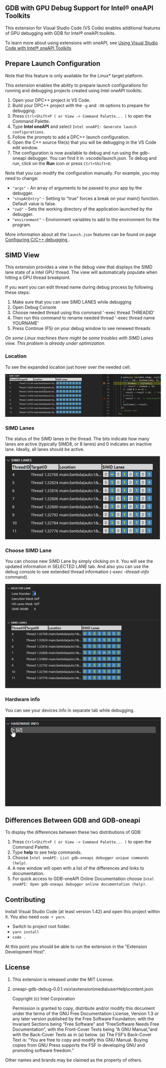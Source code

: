 ## GDB with GPU Debug Support for Intel® oneAPI Toolkits

This extension for Visual Studio Code (VS Code) enables
additional features of GPU debugging with GDB for Intel® oneAPI toolkits.

To learn more about using extensions with oneAPI, see [Using Visual Studio Code with Intel® oneAPI Toolkits](https://www.intel.com/content/www/us/en/develop/documentation/using-vs-code-with-intel-oneapi/top.html)

## Prepare Launch Configuration
Note that this feature is only available for the Linux* target platform.

This extension enables the ability to prepare launch configurations for running
and debugging projects created using Intel oneAPI toolkits:

1. Open your DPC++ project in VS Code.
2. Build your DPC++ project with the `-g` and `-O0` options to prepare for
   debugging.
3. Press `Ctrl+Shift+P ( or View -> Command Palette... )` to open the Command
   Palette.
4. Type **Intel oneAPI** and select `Intel oneAPI: Generate launch configurations`.
5. Follow the prompts to add a DPC++ launch configuration.
6. Open the C++ source file(s) that you will be debugging in the VS Code edit window.
7. The configuration is now available to debug and run using the gdb-oneapi debugger. You can find it in .vscode/launch.json. To debug and run, click on the **Run** icon or press `Ctrl+Shift+D`.

Note that you can modify the configuration manually. For example, you may need to change:

* `"args"` - An array of arguments to be passed to your app by the debugger.
* `"stopAtEntry"` - Setting to "true" forces a break on your main() function. Default value is false.
* `"cwd"` - Sets the working directory of the application launched by the debugger.
* `"environment"` - Environment variables to add to the environment for the program.

More information about all the `launch.json` features can be found on page [Configuring C/C++ debugging
](https://code.visualstudio.com/docs/cpp/launch-json-reference).

## SIMD View
This extension provides a view in the debug view that displays the SIMD lane state of a Intel GPU thread. The view will automatically populate when hitting a GPU thread breakpoint.

If you want you can edit thread name during debug process by following these steps:
1. Make sure that you can see SIMD LANES while debugging
2. Open Debug Console
3. Choose needed thread using this command '-exec thread THREADID'
4. Then run this command to rename needed thread '-exec thread name YOURNAME'
5. Press Continue (F5) on your debug window to see renewed threads


*On some Linux machines there might be some troubles with SIMD Lanes view. This problem is already under optimization.*

### Location
To see the expanded location just hover over the needed cell.

![Location column](/media/location.gif)

### SIMD Lanes
The status of the SIMD lanes in the thread. The bits indicate how many lanes are active (typically SIMD8, or 8 lanes) and 0 indicates an inactive lane.
Ideally, all lanes should be active.

![View of SIMD view in VSCode debug session](/media/simd.png)

### Choose SIMD Lane
You can choose new SIMD Lane by simply clicking on it. You will see the updated information in SELECTED LANE tab. And also you can use the debug console to see extended thread information (*-exec -thread-info* command).

![Hardware info](/media/lane.gif)

### Hardware info
You can see your devices info in separate tab while debugging.

![Hardware info](/media/hwInfo.gif)

## Differences Between GDB and GDB-oneapi
To display the differences between these two distributions of GDB:
1. Press `Ctrl+Shift+P ( or View -> Command Palette... )` to open the Command Palette.
2. Type **help** to see help commands.
3. Choose `Intel oneAPI: List gdb-oneapi debugger unique commands (help)`.
4. A new window will open with a list of the differences and links to documentation.
5. For quick access to GDB-oneAPI Online Documentation choose `Intel oneAPI: Open gdb-oneapi debugger online documentation (help)`.

## Contributing
Install Visual Studio Code (at least version 1.42) and open this project within it. You also need `node + yarn`.
- Switch to project root folder.
- `yarn install`
- `code .`

At this point you should be able to run the extension in the "Extension
Development Host".

## License
1. This extension is released under the MIT License.


2. oneapi-gdb-debug-0.0.1.vsix\extension\media\userHelp\content.json

    Copyright (c) Intel Corporation

    Permission is granted to copy, distribute and/or modify this document under the terms of
    the GNU Free Documentation License, Version 1.3 or any later version published by the Free
    Software Foundation; with the Invariant Sections being “Free Software” and “FreeSoftware
    Needs Free Documentation”, with the Front-Cover Texts being “A GNU Manual,”and with the
    Back-Cover Texts as in (a) below.
    (a) The FSF’s Back-Cover Text is: “You are free to copy and modify this GNU Manual.
    Buying copies from GNU Press supports the FSF in developing
    GNU and promoting software freedom.”

Other names and brands may be claimed as the property of others.

